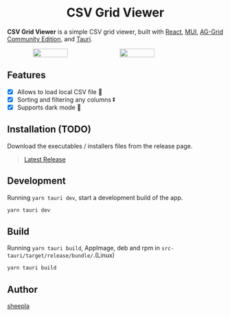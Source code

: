<div align="center">
  
# CSV Grid Viewer

</div>

**CSV Grid Viewer** is a simple CSV grid viewer, built with [React](https://react.dev), [MUI](https://mui.com), [AG-Grid Community Edition](https://www.ag-grid.com/), and [Tauri](https://tauri.app/).

<div align="center" style="display: flex; align-items: center;">
  <img src="./screenshots/screenshot_light.png" width="40%">
  <img src="./screenshots/screenshot_dark.png" width="40%">
</div>

## Features

- [x] Allows to load local CSV file 📝
- [x] Sorting and filtering any columns ⏬
- [x] Supports dark mode 🌙

## Installation (TODO)

Download the executables / installers files from the release page.

> [Latest Release](https://github.com/sheepla/csv-grid-viewer/releases/tag/v0.0.1)

## Development

Running `yarn tauri dev`, start a development build of the app.

```sh
yarn tauri dev
```

## Build

Running `yarn tauri build`, AppImage, deb and rpm in `src-tauri/target/release/bundle/`.(Linux)

```sh
yarn tauri build
```

## Author

[sheepla](https://github.com/sheepla)
